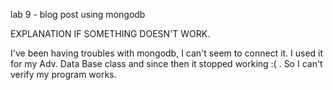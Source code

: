 lab 9 - blog post using mongodb

EXPLANATION IF SOMETHING DOESN'T WORK.
 
I've been having troubles with mongodb, I can't seem to connect it. I used it for my Adv. Data Base class and since then it stopped working :( . So I can't verify my program works. 